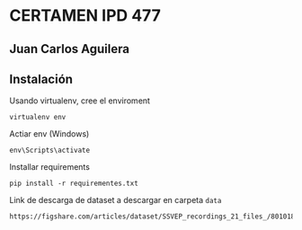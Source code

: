 # CERTAMEN IPD 477

## Juan Carlos Aguilera

## Instalación

Usando virtualenv, cree el enviroment

```
virtualenv env
```

Actiar env (Windows)

```
env\Scripts\activate
```

Installar requirements

```
pip install -r requirementes.txt
```

Link de descarga de dataset a descargar en carpeta `data`

```
https://figshare.com/articles/dataset/SSVEP_recordings_21_files_/8010185
``` 